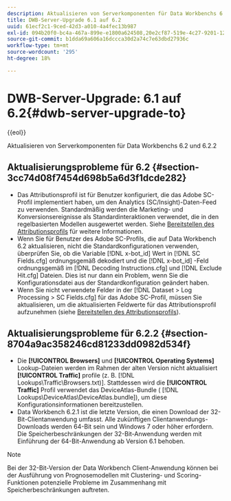 ```yaml
---
description: Aktualisieren von Serverkomponenten für Data Workbenchs 6.2 und 6.2.2
title: DWB-Server-Upgrade 6.1 auf 6.2
uuid: 61ecf2c1-9ced-42d3-a010-4a4fec13b987
exl-id: 094b20f0-bc4a-467a-899e-e1800a624508,20e2cf87-519e-4c27-9201-1275550bb72a
source-git-commit: b1dda69a606a16dccca30d2a74c7e63dbd27936c
workflow-type: tm+mt
source-wordcount: '295'
ht-degree: 18%

---
```


# DWB-Server-Upgrade: 6.1 auf 6.2{#dwb-server-upgrade-to}

{{eol}}

Aktualisieren von Serverkomponenten für Data Workbenchs 6.2 und 6.2.2

## Aktualisierungsprobleme für 6.2 {#section-3cc74d08f7454d698b5a6d3f1dcde282}

* Das Attributionsprofil ist für Benutzer konfiguriert, die das Adobe SC-Profil implementiert haben, um den Analytics (SC/Insight)-Daten-Feed zu verwenden. Standardmäßig werden die Marketing- und Konversionsereignisse als Standardinteraktionen verwendet, die in den regelbasierten Modellen ausgewertet werden. Siehe [Bereitstellen des Attributionsprofils](https://experienceleague.adobe.com/docs/data-workbench/using/client/attribution-reports/c-attrib-profile-deploy.html?lang=en) für weitere Informationen.
* Wenn Sie für Benutzer des Adobe SC-Profils, die auf Data Workbench 6.2 aktualisieren, nicht die Standardkonfigurationen verwenden, überprüfen Sie, ob die Variable [!DNL x-bot_id] Wert in [!DNL SC Fields.cfg] ordnungsgemäß dekodiert und die [!DNL x-bot_id] -Feld ordnungsgemäß im [!DNL Decoding Instructions.cfg] und [!DNL Exclude Hit.cfg] Dateien. Dies ist nur dann ein Problem, wenn Sie die Konfigurationsdatei aus der Standardkonfiguration geändert haben.
* Wenn Sie nicht verwendete Felder in der [!DNL Dataset > Log Processing > SC Fields.cfg] für das Adobe SC-Profil, müssen Sie aktualisieren, um die aktualisierten Feldwerte für das Attributionsprofil aufzunehmen (siehe [Bereitstellen des Attributionsprofils](https://experienceleague.adobe.com/docs/data-workbench/using/client/attribution-reports/c-attrib-profile-deploy.html?lang=en)).

## Aktualisierungsprobleme für 6.2.2 {#section-8704a9ac358246cd81233dd0982d534f}

* Die **[!UICONTROL Browsers]** und **[!UICONTROL Operating Systems]** Lookup-Dateien werden im Rahmen der alten Version nicht aktualisiert **[!UICONTROL Traffic]** profile (z. B. [!DNL Lookups\Traffic\Browsers.txt)]. Stattdessen wird die **[!UICONTROL Traffic]** Profil verwendet das DeviceAtlas-Bundle ( [!DNL Lookups\DeviceAtlas\DeviceAtlas.bundle]), um diese Konfigurationsinformationen bereitzustellen.
* Data Workbench 6.2.1 ist die letzte Version, die einen Download der 32-Bit-Clientanwendung umfasst. Alle zukünftigen Clientanwendungs-Downloads werden 64-Bit sein und Windows 7 oder höher erfordern. Die Speicherbeschränkungen der 32-Bit-Anwendung werden mit Einführung der 64-Bit-Anwendung ab Version 6.1 behoben.

>[!NOTE]
>
>Bei der 32-Bit-Version der Data Workbench Client-Anwendung können bei der Ausführung von Prognosemodellen mit Clustering- und Scoring-Funktionen potenzielle Probleme im Zusammenhang mit Speicherbeschränkungen auftreten.
